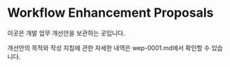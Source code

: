 # Workflow Enhancement Proposals

이곳은 개발 업무 개선안을 보관하는 곳입니다.

개선안의 목적와 작성 지침에 관한 자세한 내역은 wep-0001.md에서 확인할 수 있습니다.
